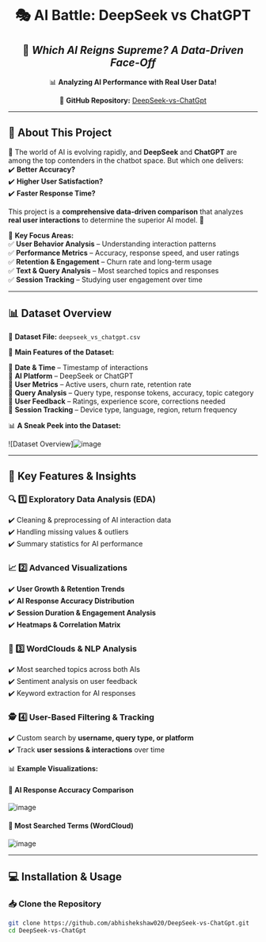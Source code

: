 <div align="center">

# 🎭 **AI Battle: DeepSeek vs ChatGPT**
## 🚀 *Which AI Reigns Supreme? A Data-Driven Face-Off*  

📊 **Analyzing AI Performance with Real User Data!**  

🔗 **GitHub Repository:** [DeepSeek-vs-ChatGpt](https://github.com/abhishekshaw020/DeepSeek-vs-ChatGpt.git)  



</div>

---

## 📖 **About This Project**  

🤖 The world of AI is evolving rapidly, and **DeepSeek** and **ChatGPT** are among the top contenders in the chatbot space. But which one delivers:  
✔️ **Better Accuracy?**  
✔️ **Higher User Satisfaction?**  
✔️ **Faster Response Time?**  

This project is a **comprehensive data-driven comparison** that analyzes **real user interactions** to determine the superior AI model. 🚀  

📌 **Key Focus Areas:**  
✅ **User Behavior Analysis** – Understanding interaction patterns  
✅ **Performance Metrics** – Accuracy, response speed, and user ratings  
✅ **Retention & Engagement** – Churn rate and long-term usage  
✅ **Text & Query Analysis** – Most searched topics and responses  
✅ **Session Tracking** – Studying user engagement over time  

---

## 📊 **Dataset Overview**  

📂 **Dataset File:** `deepseek_vs_chatgpt.csv`  

📌 **Main Features of the Dataset:**  

🔹 **Date & Time** – Timestamp of interactions  
🔹 **AI Platform** – DeepSeek or ChatGPT  
🔹 **User Metrics** – Active users, churn rate, retention rate  
🔹 **Query Analysis** – Query type, response tokens, accuracy, topic category  
🔹 **User Feedback** – Ratings, experience score, corrections needed  
🔹 **Session Tracking** – Device type, language, region, return frequency  

📊 **A Sneak Peek into the Dataset:**  

![Dataset Overview]![image](https://github.com/user-attachments/assets/22ee6934-69a6-41dc-9457-a93b9466aca9)
 

---

## 🚀 **Key Features & Insights**  

### 🔍 **1️⃣ Exploratory Data Analysis (EDA)**
✔️ Cleaning & preprocessing of AI interaction data  
✔️ Handling missing values & outliers  
✔️ Summary statistics for AI performance  

### 📈 **2️⃣ Advanced Visualizations**
✔️ **User Growth & Retention Trends**  
✔️ **AI Response Accuracy Distribution**  
✔️ **Session Duration & Engagement Analysis**  
✔️ **Heatmaps & Correlation Matrix**  

### 🎨 **3️⃣ WordClouds & NLP Analysis**
✔️ Most searched topics across both AIs  
✔️ Sentiment analysis on user feedback  
✔️ Keyword extraction for AI responses  

### 🕵️ **4️⃣ User-Based Filtering & Tracking**
✔️ Custom search by **username, query type, or platform**  
✔️ Track **user sessions & interactions** over time  

📊 **Example Visualizations:**  

#### 🔹 **AI Response Accuracy Comparison**  
![image](https://github.com/user-attachments/assets/0c392fb8-e684-4316-896a-800f8d432769)
  

#### 🔹 **Most Searched Terms (WordCloud)**  
![image](https://github.com/user-attachments/assets/c01e35b1-dac8-4885-84de-d2629ee1eacd)
  

---

## 💻 **Installation & Usage**  

### 📥 **Clone the Repository**  
```sh
git clone https://github.com/abhishekshaw020/DeepSeek-vs-ChatGpt.git
cd DeepSeek-vs-ChatGpt
